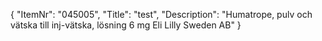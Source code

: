 {
  "ItemNr": "045005",
  "Title": "test",
  "Description": "Humatrope, pulv och vätska till inj-vätska, lösning 6 mg Eli Lilly Sweden AB"
}